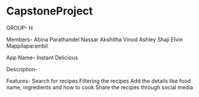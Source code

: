 # CapstoneProject

GROUP- H

Members-
Abina Parathandel Nassar
Akshitha Vinod
Ashley Shaji
Elvin Mappilaparambil


App Name- Instant Delicious

Description-

Features-
Search for recipes 
Filtering the recipes
Add the details like food name, ingredients and how to cook
Share the recipes through social media
